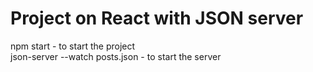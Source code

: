 # Project on React with JSON server
npm start - to start the project <br>
json-server --watch posts.json - to start the server
